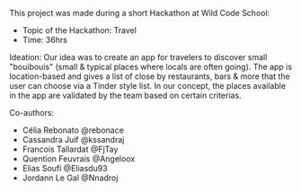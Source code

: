 This project was made during a short Hackathon at Wild Code School: 

- Topic of the Hackathon:  Travel
- Time: 36hrs

Ideation: Our idea was to create an app for travelers to discover small "bouibouis" (small & typical places where locals are often going). The app is location-based and gives a list of close by restaurants, bars & more that the user can choose via a Tinder style list. In our concept, the places available in the app are validated by the team based on certain criterias. 


Co-authors: 

- Célia Rebonato @rebonace
- Cassandra Juif @kssandraj
- Francois Tallardat @FjTay
- Quention Feuvrais @Angeloox
- Elias Soufi @Eliasdu93
- Jordann Le Gal @Nnadroj

